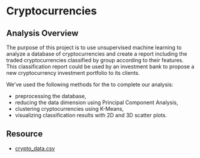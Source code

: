 # Cryptocurrencies

## Analysis Overview
The purpose of this project is to use unsupervised machine learning to analyze a database of cryptocurrencies and create a report including the traded cryptocurrencies classified by group according to their features.
This classification report could be used by an investment bank to propose a new cryptocurrency investment portfolio to its clients.

We've used the following methods for the to complete our analysis:

  * preprocessing the database,
  * reducing the data dimension using Principal Component Analysis,
  * clustering cryptocurrencies using K-Means,
  * visualizing classification results with 2D and 3D scatter plots.

## Resource

 * [crypto_data.csv](https://2u-data-curriculum-team.s3.amazonaws.com/dataviz-online/module_18/crypto_data.csv)
